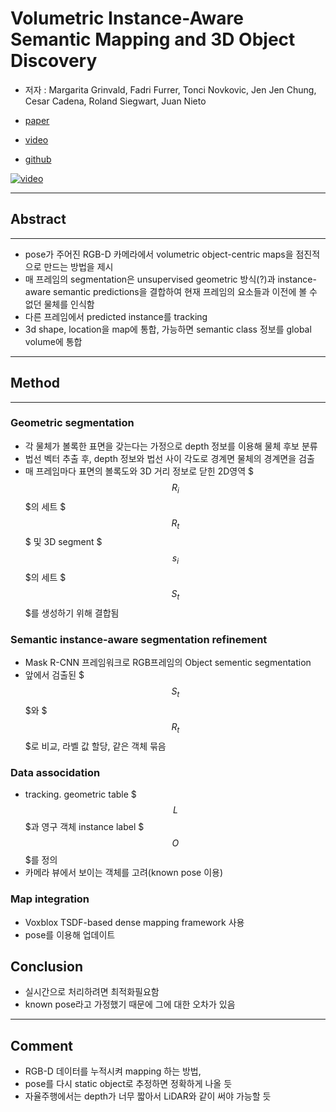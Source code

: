 # Volumetric Instance-Aware Semantic Mapping and 3D Object Discovery

- 저자 : Margarita Grinvald, Fadri Furrer, Tonci Novkovic, Jen Jen Chung, Cesar Cadena, Roland Siegwart, Juan Nieto

- [paper](https://arxiv.org/abs/1903.00268)

- [video](https://www.youtube.com/watch?v=Jvl42VJmYxg&feature=youtu.be)

- [github](https://github.com/ethz-asl/voxblox-plusplus)

[![video](https://img.youtube.com/vi/Jvl42VJmYxg/0.jpg)](https://www.youtube.com/watch?v=Jvl42VJmYxg&feature=youtu.be)

---

## Abstract

---


- pose가 주어진 RGB-D 카메라에서 volumetric object-centric maps을 점진적으로 만드는 방법을 제시
- 매 프레임의 segmentation은 unsupervised geometric 방식(?)과 instance-aware semantic predictions을 결합하여 현재 프레임의 요소들과 이전에 볼 수 없던 물체를 인식함
- 다른 프레임에서 predicted instance를 tracking
- 3d shape, location을 map에 통합, 가능하면 semantic class 정보를 global volume에 통합

---

## Method

---

### Geometric segmentation

- 각 물체가 볼록한 표면을 갖는다는 가정으로 depth 정보를 이용해 물체 후보 분류
- 법선 벡터 추출 후, depth 정보와 법선 사이 각도로 경계면 물체의 경계면을 검출
- 매 프레임마다 표면의 볼록도와 3D 거리 정보로 닫힌 2D영역 $$$R_i$$$의 세트 $$$R_t$$$ 및 3D segment $$$s_i$$$의 세트 $$$S_t$$$를 생성하기 위해 결합됨

### Semantic instance-aware segmentation refinement

- Mask R-CNN 프레임워크로 RGB프레임의 Object sementic segmentation
- 앞에서 검출된 $$$S_t$$$와 $$$R_t$$$로 비교, 라벨 값 할당, 같은 객체 묶음

### Data associdation

- tracking. geometric table $$$L$$$과 영구 객체 instance label $$$O$$$를 정의
- 카메라 뷰에서 보이는 객체를 고려(known pose 이용)

### Map integration

- Voxblox TSDF-based dense mapping framework 사용
- pose를 이용해 업데이트

## Conclusion

- 실시간으로 처리하려면 최적화필요함
- known pose라고 가정했기 때문에 그에 대한 오차가 있음

---

## Comment

- RGB-D 데이터를 누적시켜 mapping 하는 방법, 
- pose를 다시 static object로 추정하면 정확하게 나올 듯
- 자율주행에서는 depth가 너무 짧아서 LiDAR와 같이 써야 가능할 듯

